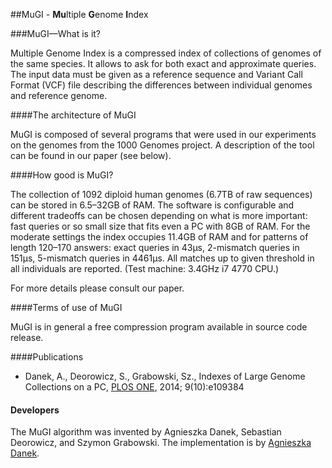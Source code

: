##MuGI - **Mu**ltiple **G**enome **I**ndex


###MuGI—What is it?

Multiple Genome Index is a compressed index of collections of genomes of the same species. It allows to ask for both exact and approximate queries. The input data must be given as a reference sequence and Variant Call Format (VCF) file describing the differences between individual genomes and reference genome.


####The architecture of  MuGI

MuGI is composed of several programs that were used in our experiments on the genomes from the 1000 Genomes project. A description of the tool can be found in our paper (see below).


####How good is MuGI?

The collection of 1092 diploid human genomes (6.7TB of raw sequences) can be stored in 6.5–32GB of RAM. The software is configurable and different tradeoffs can be chosen depending on what is more important: fast queries or so small size that fits even a PC with 8GB of RAM. For the moderate settings the index occupies 11.4GB of RAM and for patterns of length 120–170 answers: exact queries in 43μs, 2-mismatch queries in 151μs, 5-mismatch queries in 4461μs. All matches up to given threshold in all individuals are reported. (Test machine: 3.4GHz i7 4770 CPU.)

For more details please consult our paper.

####Terms of use of MuGI

MuGI is in general a free compression program available in source code release. 

####Publications

+ Danek, A., Deorowicz, S., Grabowski, Sz., Indexes of Large Genome Collections on a PC, [PLOS ONE](http://journals.plos.org/plosone/article?id=10.1371/journal.pone.0109384), 2014; 9(10):e109384


#### Developers

The MuGI algorithm was invented by Agnieszka Danek, Sebastian Deorowicz, and Szymon Grabowski.
The implementation is by [Agnieszka Danek](https://github.com/agnieszkadanek).
